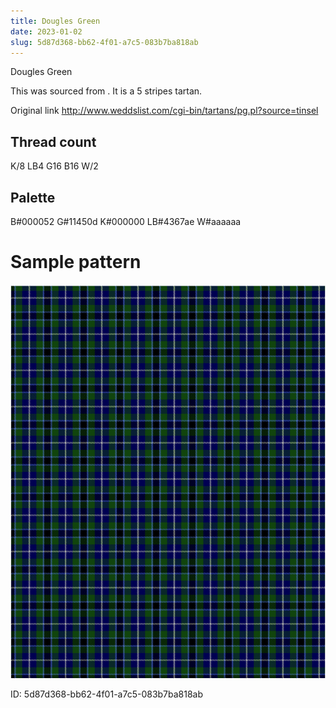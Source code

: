 ```yaml
---
title: Dougles Green
date: 2023-01-02
slug: 5d87d368-bb62-4f01-a7c5-083b7ba818ab
---
```

Dougles Green

This was sourced from <no value>.  It is a 5 stripes tartan.

Original link http://www.weddslist.com/cgi-bin/tartans/pg.pl?source=tinsel

## Thread count
K/8 LB4 G16 B16 W/2

## Palette
B#000052 G#11450d K#000000 LB#4367ae W#aaaaaa

# Sample pattern

![Tartan detail](tartan.png "K/8 LB4 G16 B16 W/2 tartan")

ID: 5d87d368-bb62-4f01-a7c5-083b7ba818ab